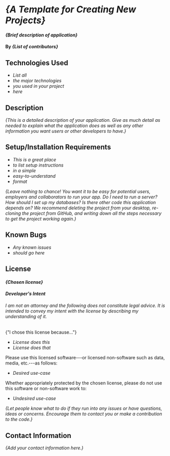 # _{A Template for Creating New Projects}_

#### _{Brief description of application}_

#### By _**{List of contributors}**_

## Technologies Used

* _List all_
* _the major technologies_
* _you used in your project_
* _here_

## Description

_{This is a detailed description of your application. Give as much detail as needed to explain what the application does as well as any other information you want users or other developers to have.}_

## Setup/Installation Requirements

* _This is a great place_
* _to list setup instructions_
* _in a simple_
* _easy-to-understand_
* _format_

_{Leave nothing to chance! You want it to be easy for potential users, employers and collaborators to run your app. Do I need to run a server? How should I set up my databases? Is there other code this application depends on? We recommend deleting the project from your desktop, re-cloning the project from GitHub, and writing down all the steps necessary to get the project working again.}_

## Known Bugs

* _Any known issues_
* _should go here_

## License

#### _{Chosen license}_

#### _Developer's Intent_

###### I am not an attorney and the following does not constitute legal advice. It is intended to convey my intent with the license by describing my understanding of it.

{"I chose this license because..."}

* _License does this_
* _License does that_

Please use this licensed software---or licensed non-software such as data, media, etc.---as follows:

* _Desired use-case_

Whether appropriately protected by the chosen license, please do not use this software or non-software work to:

* _Undesired use-case_

_{Let people know what to do if they run into any issues or have questions, ideas or concerns.  Encourage them to contact you or make a contribution to the code.}_

## Contact Information

_{Add your contact information here.}_
